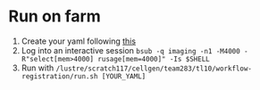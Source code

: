# Run on farm

1. Create your yaml following [this](https://gitlab.internal.sanger.ac.uk/tl10/workflow-registration/-/blob/lsf/template.yaml)
2. Log into an interactive session `bsub -q imaging -n1 -M4000 -R"select[mem>4000] rusage[mem=4000]" -Is $SHELL`
2. Run with `/lustre/scratch117/cellgen/team283/tl10/workflow-registration/run.sh [YOUR_YAML]`

